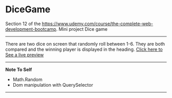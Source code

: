 # DiceGame

Section 12 of the https://www.udemy.com/course/the-complete-web-development-bootcamp. Mini project Dice game
<hr>
There are two dice on screen that randomly roll between 1-6. They are both compared and the winning player is displayed in the heading.
<a href="https://ezmod66.github.io/DiceGame/">Click here to See a live preview</a>
<hr>
<strong>Note To Self</strong>

<ul>
  <li>Math.Random </li>
  <li>Dom manipulation with QuerySelector</li>
</ul>
<hr>
